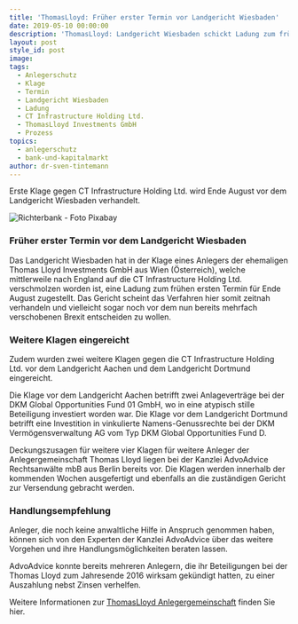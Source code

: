 ```yaml
---
title: 'ThomasLloyd: Früher erster Termin vor Landgericht Wiesbaden'
date: 2019-05-10 00:00:00
description: 'ThomasLloyd: Landgericht Wiesbaden schickt Ladung zum frühen ersten Termin'
layout: post
style_id: post
image:
tags:
  - Anlegerschutz
  - Klage
  - Termin
  - Landgericht Wiesbaden
  - Ladung
  - CT Infrastructure Holding Ltd.
  - ThomasLloyd Investments GmbH
  - Prozess
topics:
  - anlegerschutz
  - bank-und-kapitalmarkt
author: dr-sven-tintemann
---
```

Erste Klage gegen CT Infrastructure Holding Ltd. wird Ende August vor dem Landgericht Wiesbaden verhandelt.&nbsp;

![Richterbank - Foto Pixabay](/uploads/academia-1293362-640-2.png "Landgericht Wiesbaden machten frühen ersten Termin")

### Früher erster Termin vor dem Landgericht Wiesbaden

Das Landgericht Wiesbaden hat in der Klage eines Anlegers der ehemaligen Thomas Lloyd Investments GmbH aus Wien (Österreich), welche mittlerweile nach England auf die CT Infrastructure Holding Ltd. verschmolzen worden ist, eine Ladung zum frühen ersten Termin für Ende August zugestellt. Das Gericht scheint das Verfahren hier somit zeitnah verhandeln und vielleicht sogar noch vor dem nun bereits mehrfach verschobenen Brexit entscheiden zu wollen.&nbsp;

### Weitere Klagen eingereicht

Zudem wurden zwei weitere Klagen gegen die CT Infrastructure Holding Ltd. vor dem Landgericht Aachen und dem Landgericht Dortmund eingereicht.

Die Klage vor dem Landgericht Aachen betrifft zwei Anlageverträge bei der DKM Global Opportunities Fund 01 GmbH, wo in eine atypisch stille Beteiligung investiert worden war. Die Klage vor dem Landgericht Dortmund betrifft eine Investition in vinkulierte Namens-Genussrechte bei der DKM Vermögensverwaltung AG vom Typ DKM Global Opportunities Fund D.

Deckungszusagen für weitere vier Klagen für weitere Anleger der Anlegergemeinschaft Thomas Lloyd liegen bei der Kanzlei AdvoAdvice Rechtsanwälte mbB aus Berlin bereits vor. Die Klagen werden innerhalb der kommenden Wochen ausgefertigt und ebenfalls an die zuständigen Gericht zur Versendung gebracht werden.

### Handlungsempfehlung

Anleger, die noch keine anwaltliche Hilfe in Anspruch genommen haben, können sich von den Experten der Kanzlei AdvoAdvice über das weitere Vorgehen und ihre Handlungsmöglichkeiten beraten lassen.

AdvoAdvice konnte bereits mehreren Anlegern, die ihr Beteiligungen bei der Thomas Lloyd zum Jahresende 2016 wirksam gekündigt hatten, zu einer Auszahlung nebst Zinsen verhelfen.

Weitere Informationen zur [ThomasLloyd Anlegergemeinschaft](/themen/thomas-lloyd-anlegergemeinschaft/) finden Sie hier.&nbsp;